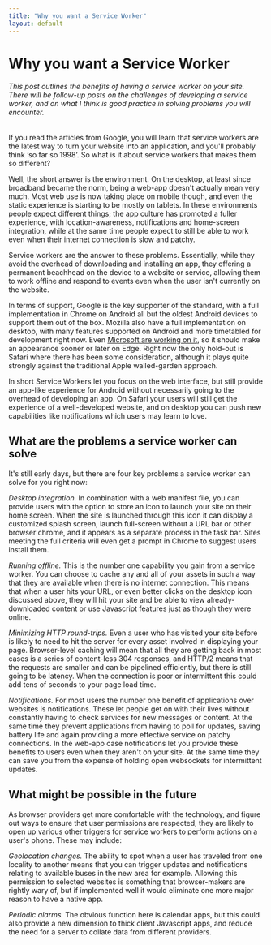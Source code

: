 ```yaml
---
title: "Why you want a Service Worker"
layout: default
---
```


# Why you want a Service Worker

###### This post outlines the benefits of having a service worker on your site. There will be follow-up posts on the challenges of developing a service worker, and on what I think is good practice in solving problems you will encounter.

If you read the articles from Google, you will learn that service workers are the latest way to turn your website into an application, and you'll probably think &lsquo;so far so 1998&rsquo;. So what is it about service workers that makes them so different? 

Well, the short answer is the environment. On the desktop, at least since broadband became the norm, being a web-app doesn't actually mean very much. Most web use is now taking place on mobile though, and even the static experience is starting to be mostly on tablets. In these environments people expect different things; the app culture has promoted a fuller experience, with location-awareness, notifications and home-screen integration, while at the same time people expect to still be able to work even when their internet connection is slow and patchy.

Service workers are the answer to these problems. Essentially, while they avoid the overhead of downloading and installing an app, they offering a permanent beachhead on the device to a website or service, allowing them to work offline and respond to events even when the user isn't currently on the website.

In terms of support, Google is the key supporter of the standard, with a full implementation in Chrome on Android all but the oldest Android devices to support them out of the box. Mozilla also have a full implementation on desktop, with many features supported on Android and more timetabled for development right now. Even [Microsoft are working on it](https://developer.microsoft.com/en-us/microsoft-edge/platform/status/serviceworker), so it should make an appearance sooner or later on Edge. Right now the only hold-out is Safari where there has been some consideration, although it plays quite strongly against the traditional Apple walled-garden approach.

In short Service Workers let you focus on the web interface, but still provide an app-like experience for Android without necessarily going to the overhead of developing an app. On Safari your users will still get the experience of a well-developed website, and on desktop you can push new capabilities like notifications which users may learn to love.

## What are the problems a service worker can solve

It's still early days, but there are four key problems a service worker can solve for you right now:

*Desktop integration.* In combination with a web manifest file, you can provide users with the option to store an icon to launch your site on their home screen. When the site is launched through this icon it can display a customized splash screen, launch full-screen without a URL bar or other browser chrome, and it appears as a separate process in the task bar. Sites meeting the full criteria will even get a prompt in Chrome to suggest users install them.

*Running offline.* This is the number one capability you gain from a service worker. You can choose to cache any and all of your assets in such a way that they are available when there is no internet connection. This means that when a user hits your URL, or even better clicks on the desktop icon discussed above, they will hit your site and be able to view already-downloaded content or use Javascript features just as though they were online.

*Minimizing HTTP round-trips.* Even a user who has visited your site before is likely to need to hit the server for every asset involved in displaying your page. Browser-level caching will mean that all they are getting back in most cases is a series of content-less 304 responses, and HTTP/2 means that the requests are smaller and can be pipelined efficiently, but there is still going to be latency. When the connection is poor or intermittent this could add tens of seconds to your page load time. 

*Notifications.* For most users the number one benefit of applications over websites is notifications. These let people get on with their lives without constantly having to check services for new messages or content. At the same time they prevent applications from having to poll for updates, saving battery life and again providing a more effective service on patchy connections. In the web-app case notifications let you provide these benefits to users even when they aren't on your site. At the same time they can save you from the expense of holding open websockets for intermittent updates.

## What might be possible in the future

As browser providers get more comfortable with the technology, and figure out ways to ensure that user permissions are respected, they are likely to open up various other triggers for service workers to perform actions on a user's phone. These may include:

*Geolocation changes.* The ability to spot when a user has traveled from one locality to another means that you can trigger updates and notifications relating to available buses in the new area for example. Allowing this permission to selected websites is something that browser-makers are rightly wary of, but if implemented well it would eliminate one more major reason to have a native app.

*Periodic alarms.* The obvious function here is calendar apps, but this could also provide a new dimension to thick client Javascript apps, and reduce the need for a server to collate data from different providers.
